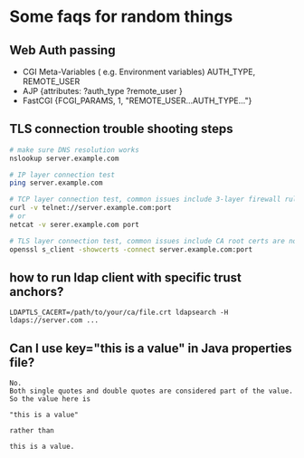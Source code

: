 # Some faqs for random things

## Web Auth passing

* CGI        Meta-Variables ( e.g. Environment variables) AUTH_TYPE, REMOTE_USER
* AJP        {attributes: ?auth_type ?remote_user }
* FastCGI    {FCGI_PARAMS,          1, "REMOTE_USER...AUTH_TYPE..."}

## TLS connection trouble shooting steps

```bash
# make sure DNS resolution works
nslookup server.example.com

# IP layer connection test
ping server.example.com

# TCP layer connection test, common issues include 3-layer firewall rules
curl -v telnet://server.example.com:port
# or
netcat -v serer.example.com port

# TLS layer connection test, common issues include CA root certs are not installed on client side.
openssl s_client -showcerts -connect server.example.com:port

```

## how to run ldap client with specific trust anchors?
```
LDAPTLS_CACERT=/path/to/your/ca/file.crt ldapsearch -H ldaps://server.com ...
```

## Can I use key="this is a value" in Java properties file?
```
No.
Both single quotes and double quotes are considered part of the value. So the value here is 

"this is a value"

rather than 

this is a value.

```
